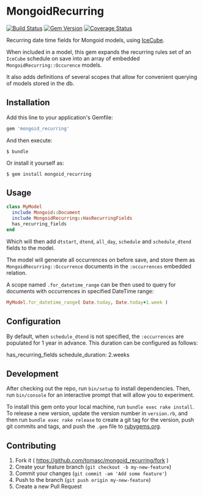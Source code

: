 # MongoidRecurring

[![Build Status](https://travis-ci.org/tomasc/mongoid_recurring.svg)](https://travis-ci.org/tomasc/mongoid_recurring) [![Gem Version](https://badge.fury.io/rb/mongoid_recurring.svg)](http://badge.fury.io/rb/mongoid_recurring) [![Coverage Status](https://img.shields.io/coveralls/tomasc/mongoid_recurring.svg)](https://coveralls.io/r/tomasc/mongoid_recurring)

Recurring date time fields for Mongoid models, using [IceCube](https://github.com/seejohnrun/ice_cube/).

When included in a model, this gem expands the recurring rules set of an `IceCube` schedule on save into an array of embedded `MongoidRecurring::Occurence` models.

It also adds definitions of several scopes that allow for convenient querying of models stored in the db.

## Installation

Add this line to your application's Gemfile:

```ruby
gem 'mongoid_recurring'
```

And then execute:

    $ bundle

Or install it yourself as:

    $ gem install mongoid_recurring

## Usage

```ruby
class MyModel
  include Mongoid::Document
  include MongoidRecurring::HasRecurringFields
  has_recurring_fields
end
```

Which will then add `dtstart`, `dtend`, `all_day`, `schedule` and `schedule_dtend` fields to the model.

The model will generate all occurrences on before save, and store them as `MongoidRecurring::Occurrence` documents in the `:occurrences` embedded relation.

A scope named `.for_datetime_range` can be then used to query for documents with occurrences in specified DateTime range:

```ruby
MyModel.for_datetime_range( Date.today, Date.today+1.week )
```

## Configuration

By default, when `schedule_dtend` is not specified, the `:occurrences` are populated for 1 year in advance. This duration can be configured as follows:

  has_recurring_fields schedule_duration: 2.weeks

## Development

After checking out the repo, run `bin/setup` to install dependencies. Then, run `bin/console` for an interactive prompt that will allow you to experiment.

To install this gem onto your local machine, run `bundle exec rake install`. To release a new version, update the version number in `version.rb`, and then run `bundle exec rake release` to create a git tag for the version, push git commits and tags, and push the `.gem` file to [rubygems.org](https://rubygems.org).

## Contributing

1. Fork it ( https://github.com/tomasc/mongoid_recurring/fork )
2. Create your feature branch (`git checkout -b my-new-feature`)
3. Commit your changes (`git commit -am 'Add some feature'`)
4. Push to the branch (`git push origin my-new-feature`)
5. Create a new Pull Request
